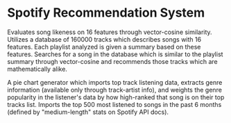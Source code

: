 # Spotify Recommendation System
Evaluates song likeness on 16 features through vector-cosine similarity. Utilizes a database of 160000 tracks which describes songs with 16 features. Each playlist analyzed is given a summary based on these features. Searches for a song in the database which is similar to the playlist summary through vector-cosine and recommends those tracks which are mathematically alike. 

A pie chart generator which imports top track listening data, extracts genre information (available only through track-artist info), and weights the genre popularity in the listener's data by how high-ranked that song is on their top tracks list. Imports the top 500 most listened to songs in the past 6 months (defined by "medium-length" stats on Spotify API docs). 
